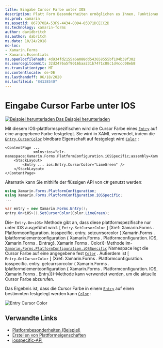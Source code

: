 ```yaml
---
title: Eingabe Cursor Farbe unter IOS
description: Platt Form Besonderheiten ermöglichen es Ihnen, Funktionen zu nutzen, die nur auf einer bestimmten Plattform verfügbar sind, ohne dass benutzerdefinierte Renderer oder Effekte implementiert werden. In diesem Artikel wird erläutert, wie Sie die plattformspezifische IOS-Anwendung verwenden, die die Cursor Farbe eines Eintrags festlegt.
ms.prod: xamarin
ms.assetid: 867D70BA-53F9-4434-8094-85D71DCECC2D
ms.technology: xamarin-forms
author: davidbritch
ms.author: dabritch
ms.date: 10/24/2018
no-loc:
- Xamarin.Forms
- Xamarin.Essentials
ms.openlocfilehash: 4d934fd2155a6a088dd543658555bf104b38f302
ms.sourcegitcommit: 32d2476a5f9016baa231b7471c88c1d4ccc08eb8
ms.translationtype: MT
ms.contentlocale: de-DE
ms.lasthandoff: 06/18/2020
ms.locfileid: "84138540"
---
```

# <a name="entry-cursor-color-on-ios"></a>Eingabe Cursor Farbe unter IOS

[![Beispiel herunterladen](~/media/shared/download.png) Das Beispiel herunterladen](https://docs.microsoft.com/samples/xamarin/xamarin-forms-samples/userinterface-platformspecifics)

Mit diesem IOS-plattformspezifischen wird die Cursor Farbe eines [`Entry`](xref:Xamarin.Forms.Entry) auf eine angegebene Farbe festgelegt. Sie wird in XAML verwendet, indem die [`Entry.CursorColor`](xref:Xamarin.Forms.PlatformConfiguration.iOSSpecific.Entry.CursorColorProperty) bindbare Eigenschaft auf festgelegt wird [`Color`](xref:Xamarin.Forms.Color) :

```xaml
<ContentPage ...
             xmlns:ios="clr-namespace:Xamarin.Forms.PlatformConfiguration.iOSSpecific;assembly=Xamarin.Forms.Core">
    <StackLayout>
        <Entry ... ios:Entry.CursorColor="LimeGreen" />
    </StackLayout>
</ContentPage>
```

Alternativ kann Sie mithilfe der flüssigen API von c# genutzt werden:

```csharp
using Xamarin.Forms.PlatformConfiguration;
using Xamarin.Forms.PlatformConfiguration.iOSSpecific;
...

var entry = new Xamarin.Forms.Entry();
entry.On<iOS>().SetCursorColor(Color.LimeGreen);
```

Die- `Entry.On<iOS>` Methode gibt an, dass diese plattformspezifische nur unter IOS ausgeführt wird. [ `Entry.SetCursorColor` ] (Xref: Xamarin.Forms . Platformconfiguration. iosspecific. entry. setcurrsorcolor ( Xamarin.Forms . Iplatformelementconfiguration { Xamarin.Forms . Platformconfiguration. IOS, Xamarin.Forms . Eintrag}, Xamarin.Forms . Color))-Methode im- [`Xamarin.Forms.PlatformConfiguration.iOSSpecific`](xref:Xamarin.Forms.PlatformConfiguration.iOSSpecific) Namespace legt die Cursor Farbe auf eine angegebene fest [`Color`](xref:Xamarin.Forms.Color) . Außerdem ist [ `Entry.GetCursorColor` ] (Xref: Xamarin.Forms . Platformconfiguration. iosspecific. entry. getcurrsorcolor ( Xamarin.Forms . Iplatformelementconfiguration { Xamarin.Forms . Platformconfiguration. IOS, Xamarin.Forms . Entry}))-Methode kann verwendet werden, um die aktuelle Cursor Farbe abzurufen.

Das Ergebnis ist, dass die Cursor Farbe in einem [`Entry`](xref:Xamarin.Forms.Entry) auf einen bestimmten festgelegt werden kann [`Color`](xref:Xamarin.Forms.Color) :

![](entry-cursor-color-images/entry-cursorcolor.png "Entry Cursor Color")

## <a name="related-links"></a>Verwandte Links

- [Platformbesonderheiten (Beispiel)](https://docs.microsoft.com/samples/xamarin/xamarin-forms-samples/userinterface-platformspecifics)
- [Erstellen von Plattformeigenschaften](~/xamarin-forms/platform/platform-specifics/index.md#creating-platform-specifics)
- [iosspecific-API](xref:Xamarin.Forms.PlatformConfiguration.iOSSpecific)
